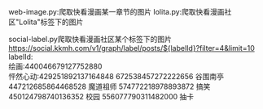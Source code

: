 web-image.py:爬取快看漫画某一章节的图片
lolita.py:爬取快看漫画社区"Lolita"标签下的图片

social-label.py爬取快看漫画社区某个标签下的图片
https://social.kkmh.com/v1/graph/label/posts/${labelId}?filter=4&limit=10
labelId:   
绘画:440046679127752880   
怦然心动:429251892137164848
672538457272222656 谷围南亭
447212685864468528 魔道祖师
574772218978893872 搞笑
450124798740136352 校园
556077790311482000 抽卡


